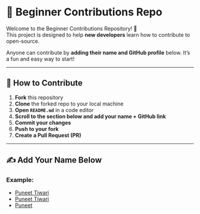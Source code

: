 # 🚀 Beginner Contributions Repo

Welcome to the Beginner Contributions Repository! 👋  
This project is designed to help **new developers** learn how to contribute to open-source.

Anyone can contribute by **adding their name and GitHub profile** below. It’s a fun and easy way to start!

---

## 🧠 How to Contribute

1. **Fork** this repository  
2. **Clone** the forked repo to your local machine  
3. **Open `README.md`** in a code editor  
4. **Scroll to the section below and add your name + GitHub link**  
5. **Commit your changes**  
6. **Push to your fork**  
7. **Create a Pull Request (PR)**

---

## ✍️ Add Your Name Below

### Example:
- [Puneet Tiwari](https://github.com/yourusername)
- [Puneet Tiwari](https://github.com/puneet426)
- [Puneet](https://github.com/pt-78190)
